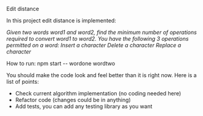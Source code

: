 Edit distance

In this project edit distance is implemented:

_Given two words word1 and word2, find the minimum number of operations required to convert word1 to word2.
You have the following 3 operations permitted on a word:
Insert a character
Delete a character
Replace a character_

How to run:
npm start -- wordone wordtwo

You should make the code look and feel better than it is right now.
Here is a list of points:
- Check current algorithm implementation (no coding needed here)
- Refactor code (changes could be in anything)
- Add tests, you can add any testing library as you want
